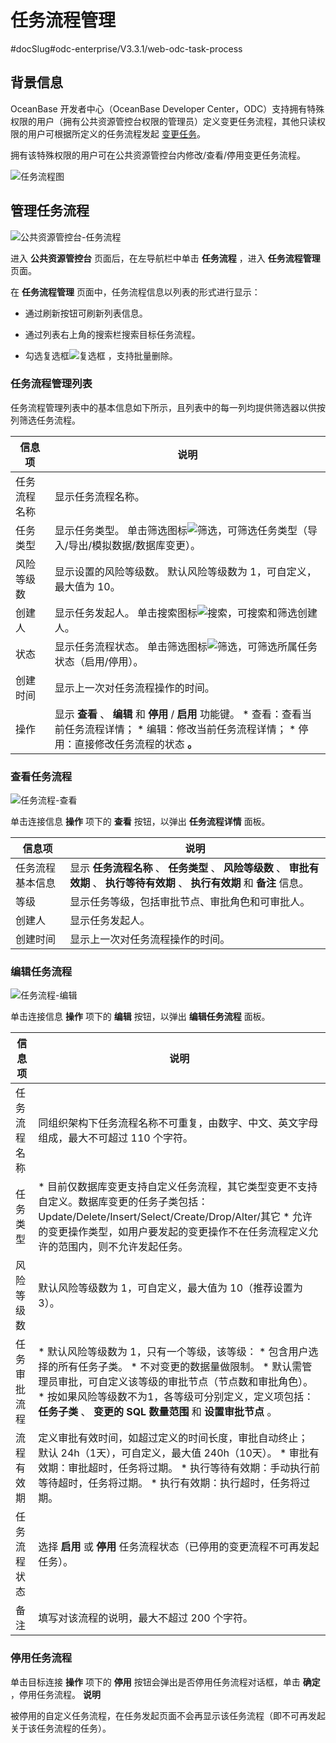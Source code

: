 任务流程管理 
===========================
#docSlug#odc-enterprise/V3.3.1/web-odc-task-process


背景信息 
-------------------------

OceanBase 开发者中心（OceanBase Developer Center，ODC）支持拥有特殊权限的用户（拥有公共资源管控台权限的管理员）定义变更任务流程，其他只读权限的用户可根据所定义的任务流程发起 [变更任务](../../7.client-odc-user-guide/8.client-odc-task-management/1.client-odc-task-management-overview.md)。

拥有该特殊权限的用户可在公共资源管控台内修改/查看/停用变更任务流程。

![任务流程图](https://help-static-aliyun-doc.aliyuncs.com/assets/img/zh-CN/0008191561/p416627.png)

管理任务流程 
---------------------------

![公共资源管控台-任务流程](https://help-static-aliyun-doc.aliyuncs.com/assets/img/zh-CN/8948808461/p420863.png)

进入 **公共资源管控台** 页面后，在左导航栏中单击 **任务流程** ，进入 **任务流程管理** 页面。

在 **任务流程管理** 页面中，任务流程信息以列表的形式进行显示：

* 通过刷新按钮可刷新列表信息。

  

* 通过列表右上角的搜索栏搜索目标任务流程。

  

* 勾选复选框![复选框](https://help-static-aliyun-doc.aliyuncs.com/assets/img/zh-CN/5526247461/p416674.jpg) ，支持批量删除。

  




### 任务流程管理列表 

任务流程管理列表中的基本信息如下所示，且列表中的每一列均提供筛选器以供按列筛选任务流程。


|  信息项   |                                                                                                                      说明                                                                                                                       |
|--------|-----------------------------------------------------------------------------------------------------------------------------------------------------------------------------------------------------------------------------------------------|
| 任务流程名称 | 显示任务流程名称。                                                                                                                                                                                                                                     |
| 任务类型   | 显示任务类型。 单击筛选图标![筛选](https://help-static-aliyun-doc.aliyuncs.com/assets/img/zh-CN/0583667361/p352180.jpg)，可筛选任务类型（导入/导出/模拟数据/数据库变更）。                                                                                           |
| 风险等级数  | 显示设置的风险等级数。 默认风险等级数为 1，可自定义，最大值为 10。                                                                                                                                                                                          |
| 创建人    | 显示任务发起人。 单击搜索图标![搜索](https://help-static-aliyun-doc.aliyuncs.com/assets/img/zh-CN/5526247461/p416691.jpg)，可搜索和筛选创建人。                                                                                                          |
| 状态     | 显示任务流程状态。 单击筛选图标![筛选](https://help-static-aliyun-doc.aliyuncs.com/assets/img/zh-CN/0583667361/p352180.jpg)，可筛选所属任务状态（启用/停用）。                                                                                                  |
| 创建时间   | 显示上一次对任务流程操作的时间。                                                                                                                                                                                                                              |
| 操作     | 显示 **查看** 、 **编辑** 和 **停用** / **启用** 功能键。 * 查看：查看当前任务流程详情；   * 编辑：修改当前任务流程详情；   * 停用：直接修改任务流程的状态 **。**    |



### 查看任务流程 

![任务流程-查看](https://help-static-aliyun-doc.aliyuncs.com/assets/img/zh-CN/5526247461/p416860.png)

单击连接信息 **操作** 项下的 **查看** 按钮，以弹出 **任务流程详情** 面板。


|   信息项    |                                           说明                                            |
|----------|-----------------------------------------------------------------------------------------|
| 任务流程基本信息 | 显示 **任务流程名称** 、 **任务类型** 、 **风险等级数** 、 **审批有效期** 、 **执行等待有效期** 、 **执行有效期** 和 **备注** 信息。 |
| 等级       | 显示任务等级，包括审批节点、审批角色和可审批人。                                                                |
| 创建人      | 显示任务发起人。                                                                                |
| 创建时间     | 显示上一次对任务流程操作的时间。                                                                        |



### 编辑任务流程 

![任务流程-编辑](https://help-static-aliyun-doc.aliyuncs.com/assets/img/zh-CN/5526247461/p416933.png)

单击连接信息 **操作** 项下的 **编辑** 按钮，以弹出 **编辑任务流程** 面板。


|  信息项   |                                                                                                                                                                                                   说明                                                                                                                                                                                                    |
|--------|---------------------------------------------------------------------------------------------------------------------------------------------------------------------------------------------------------------------------------------------------------------------------------------------------------------------------------------------------------------------------------------------------------|
| 任务流程名称 | 同组织架构下任务流程名称不可重复，由数字、中文、英文字母组成，最大不可超过 110 个字符。                                                                                                                                                                                                                                                                                                                                                          |
| 任务类型   | * 目前仅数据库变更支持自定义任务流程，其它类型变更不支持自定义。数据库变更的任务子类包括：Update/Delete/Insert/Select/Create/Drop/Alter/其它   * 允许的变更操作类型，如用户要发起的变更操作不在任务流程定义允许的范围内，则不允许发起任务。                                                                                                                                                               |
| 风险等级数  | 默认风险等级数为 1，可自定义，最大值为 10（推荐设置为 3）。                                                                                                                                                                                                                                                                                                                                                                       |
| 任务审批流程 | * 默认风险等级数为 1，只有一个等级，该等级： * 包含用户选择的所有任务子类。   * 不对变更的数据量做限制。   * 默认需管理员审批，可自定义该等级的审批节点（节点数和审批角色）。     * 按如果风险等级数不为1，各等级可分别定义，定义项包括： **任务子类** 、 **变更的 SQL 数量范围** 和 **设置审批节点** 。    |
| 流程有效期  | 定义审批有效时间，如超过定义的时间长度，审批自动终止； 默认 24h（1天），可自定义，最大值 240h（10天）。 * 审批有效期：审批超时，任务将过期。   * 执行等待有效期：手动执行前等待超时，任务将过期。   * 执行有效期：执行超时，任务将过期。                                                                                                                  |
| 任务流程状态 | 选择 **启用** 或 **停用** 任务流程状态（已停用的变更流程不可再发起任务）。                                                                                                                                                                                                                                                                                                                                                             |
| 备注     | 填写对该流程的说明，最大不超过 200 个字符。                                                                                                                                                                                                                                                                                                                                                                                |



### 停用任务流程 

单击目标连接 **操作** 项下的 **停用** 按钮会弹出是否停用任务流程对话框，单击 **确定** ，停用任务流程。
**说明**



被停用的自定义任务流程，在任务发起页面不会再显示该任务流程（即不可再发起关于该任务流程的任务）。





